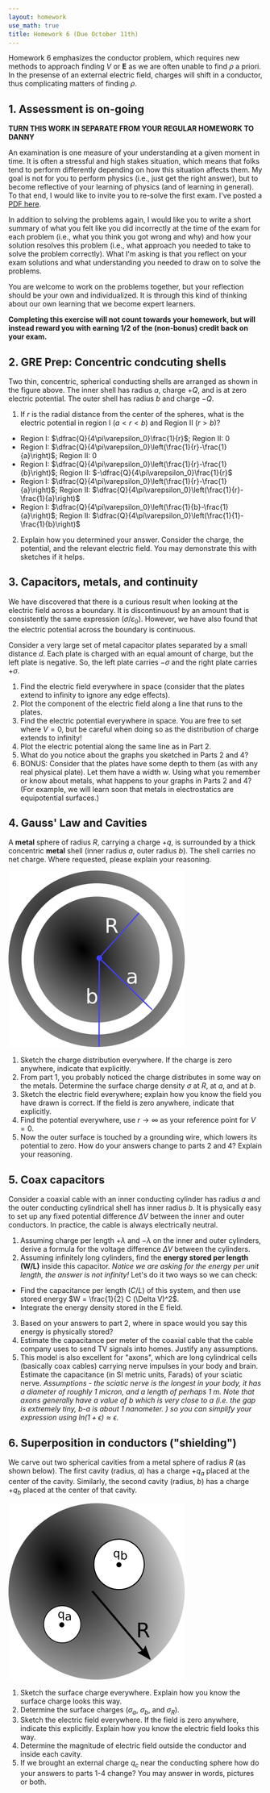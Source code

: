 ```yaml
---
layout: homework
use_math: true
title: Homework 6 (Due October 11th)
---
```


Homework 6 emphasizes the conductor problem, which requires new methods to approach finding $V$ or $\mathbf{E}$ as we are often unable to find $\rho$ a priori. In the presense of an external electric field, charges will shift in a conductor, thus complicating matters of finding $\rho$.

## 1. Assessment is on-going

**TURN THIS WORK IN SEPARATE FROM YOUR REGULAR HOMEWORK TO DANNY**

An examination is one measure of your understanding at a given moment in time. It is often a stressful and high stakes situation, which means that folks tend to perform differently depending on how this situation affects them. My goal is not for you to perform physics (i.e., just get the right answer), but to become reflective of your learning of physics (and of learning in general). To that end, I would like to invite you to re-solve the first exam. I've posted a [PDF here](./images/exam1.pdf).

In addition to solving the problems again, I would like you to write a short summary of what you felt like you did incorrectly at the time of the exam for each problem (i.e., what you think you got wrong and why) and how your solution resolves this problem (i.e., what approach you needed to take to solve the problem correctly). What I'm asking is that you reflect on your exam solutions and what understanding you needed to draw on to solve the problems.

You are welcome to work on the problems together, but your reflection should be your own and individualized. It is through this kind of thinking about our own learning that we become expert learners.

**Completing this exercise will not count towards your homework, but will instead reward you with earning 1/2 of the (non-bonus) credit back on your exam.**


## 2. GRE Prep: Concentric condcuting shells

Two thin, concentric, spherical conducting shells are arranged as shown in the figure above. The inner shell has radius $a$, charge $+Q$, and is at zero electric potential. The outer shell has radius $b$ and charge $-Q$.

1. If $r$ is the radial distance from the center of the spheres, what is the electric potential in region I ($a<r<b$) and Region II ($r > b$)?
  - Region I: $\dfrac{Q}{4\pi\varepsilon_0}\frac{1}{r}$; Region II: 0
  - Region I: $\dfrac{Q}{4\pi\varepsilon_0}\left(\frac{1}{r}-\frac{1}{a}\right)$; Region II: 0
  - Region I: $\dfrac{Q}{4\pi\varepsilon_0}\left(\frac{1}{r}-\frac{1}{b}\right)$; Region II: $-\dfrac{Q}{4\pi\varepsilon_0}\frac{1}{r}$
  - Region I: $\dfrac{Q}{4\pi\varepsilon_0}\left(\frac{1}{r}-\frac{1}{a}\right)$; Region II: $\dfrac{Q}{4\pi\varepsilon_0}\left(\frac{1}{r}-\frac{1}{a}\right)$
  - Region I: $\dfrac{Q}{4\pi\varepsilon_0}\left(\frac{1}{b}-\frac{1}{a}\right)$; Region II: $\dfrac{Q}{4\pi\varepsilon_0}\left(\frac{1}{1}-\frac{1}{b}\right)$
2. Explain how you determined your answer. Consider the charge, the potential, and the relevant electric field. You may demonstrate this with sketches if it helps.

## 3. Capacitors, metals, and continuity

We have discovered that there is a curious result when looking at the electric field across a boundary. It is discontinuous! by an amount that is consistently the same expression ($\sigma/\varepsilon_0$). However, we have also found that the electric potential across the boundary is continuous.

Consider a very large set of metal capacitor plates separated by a small distance $d$. Each plate is charged with an equal amount of charge, but the left plate is negative. So, the left plate carries $-\sigma$ and the right plate carries $+\sigma$.

1. Find the electric field everywhere in space (consider that the plates extend to infinity to ignore any edge effects).
2. Plot the component of the electric field along a line that runs to the plates.
3. Find the electric potential everywhere in space. You are free to set where $V=0$, but be careful when doing so as the distribution of charge extends to infinity!
4. Plot the electric potential along the same line as in Part 2.
5. What do you notice about the graphs you sketched in Parts 2 and 4?
6. BONUS: Consider that the plates have some depth to them (as with any real physical plate). Let them have a width $w$. Using what you remember or know about metals, what happens to your graphs in Parts 2 and 4? (For example, we will learn soon that metals in electrostatics are equipotential surfaces.)

## 4. Gauss' Law and Cavities

A **metal** sphere of radius $R$, carrying a charge $+q$, is surrounded by a thick concentric **metal** shell (inner radius $a$, outer radius $b$). The shell carries no net charge. Where requested, please explain your reasoning.

![Concentric Spheres](./images/hw5/concentric_spheres.png "Concentric Spheres")

1. Sketch the charge distribution everywhere. If the charge is zero anywhere, indicate that explicitly.
2. From part 1, you probably noticed the charge distributes in some way on the metals. Determine the surface charge density $\sigma$ at $R$, at $a$, and at $b$.
3. Sketch the electric field everywhere; explain how you know the field you have drawn is correct. If the field is zero anywhere, indicate that explicitly.
4. Find the potential everywhere, use $r \rightarrow \infty$ as your reference point for $V=0$.
5. Now the outer surface is touched by a grounding wire, which lowers its potential to zero. How do your answers change to parts 2 and 4? Explain your reasoning.

## 5. Coax capacitors

Consider a coaxial cable with an inner conducting cylinder has radius $a$ and the outer conducting cylindrical shell has inner radius $b$. It is physically easy to set up any fixed potential difference $\Delta V$ between the inner and outer conductors. In practice, the cable is always electrically neutral.

1. Assuming charge per length $+\lambda$ and $-\lambda$ on the inner and outer cylinders, derive a formula for the voltage difference $\Delta V$ between the cylinders.
2. Assuming infinitely long cylinders, find the **energy stored per length (W/L)** inside this capacitor. *Notice we are asking for the energy per unit length, the answer is not infinity!*  Let's do it two ways so we can check:
* Find the capacitance per length ($C/L$) of this system, and then use stored energy $W = \frac{1}{2} C (\Delta V)^2$.
* Integrate the energy density stored in the E field.
3. Based on your answers to part 2, where in space would you say this energy is physically stored?
4. Estimate the capacitance per meter of the coaxial cable that the cable company uses to send TV signals into homes. Justify any assumptions.
5. This model is also excellent for "axons", which are long cylindrical cells (basically coax cables) carrying nerve impulses in your body and brain.  Estimate the capacitance (in SI metric units, Farads) of your sciatic nerve. *Assumptions - the sciatic nerve is the longest in your body, it has a diameter of roughly 1 micron, and a length of perhaps 1 m. Note that axons generally have a value of b which is very close to a (i.e. the gap is extremely tiny, b-a is about 1 nanometer. ) so you can simplify your expression using $ln(1+\epsilon)\approx\epsilon$.*


## 6. Superposition in conductors ("shielding")

We carve out two spherical cavities from a metal sphere of radius $R$ (as shown below). The first cavity (radius, $a$) has a charge $+q_a$ placed at the center of the cavity. Similarly, the second cavity (radius, $b$) has a charge $+q_b$ placed at the center of that cavity.

![Shielded Charges](./images/hw5/shielded_charges.png "Shielded Charges")


1. Sketch the surface charge everywhere. Explain how you know the surface charge looks this way.
2. Determine the surface charges ($\sigma_a$, $\sigma_b$, and $\sigma_R$).
3. Sketch the electric field everywhere. If the field is zero anywhere, indicate this explicitly. Explain how you know the electric field looks this way.
4. Determine the magnitude of electric field outside the conductor and inside each cavity.
5. If we brought an external charge $q_c$ near the conducting sphere how do your answers to parts 1-4 change? You may answer in words, pictures or both.
